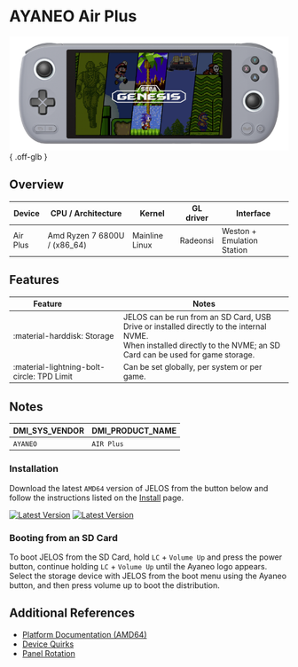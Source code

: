 # AYANEO Air Plus

![](../../_inc/images/devices/ayaneo-air-plus.png){ .off-glb }

## Overview

| Device | CPU / Architecture | Kernel | GL driver | Interface |
| -- | -- | -- | -- | -- |
| Air Plus | Amd Ryzen 7 6800U / (x86_64) | Mainline Linux | Radeonsi | Weston + Emulation Station |

## Features

| Feature&nbsp;&nbsp;&nbsp;&nbsp;&nbsp;&nbsp;&nbsp;&nbsp;&nbsp;&nbsp;&nbsp;&nbsp;&nbsp;&nbsp;&nbsp;&nbsp; | Notes |
| -- | -- |
| :material-harddisk: Storage | JELOS can be run from an SD Card, USB Drive or installed directly to the internal NVME. <br> When installed directly to the NVME; an SD Card can be used for game storage. |
| :material-lightning-bolt-circle: TPD Limit | Can be set globally, per system or per game. |

## Notes

| DMI_SYS_VENDOR | DMI_PRODUCT_NAME |
| -- | -- |
| `AYANEO ` | `AIR Plus` |

### Installation

Download the latest `AMD64` version of JELOS from the button below and follow the instructions listed on the [Install](../../../play/install/) page.

[![Latest Version](https://img.shields.io/github/release/JustEnoughLinuxOS/distribution.svg?labelColor=111111&color=5998FF&label=Latest&style=flat#only-light)](https://github.com/JustEnoughLinuxOS/distribution/releases/latest)
[![Latest Version](https://img.shields.io/github/release/JustEnoughLinuxOS/distribution.svg?labelColor=dddddd&color=5998FF&label=Latest&style=flat#only-dark)](https://github.com/JustEnoughLinuxOS/distribution/releases/latest)

### Booting from an SD Card

To boot JELOS from the SD Card, hold `LC` + `Volume Up` and press the power button, continue holding `LC` + `Volume Up` until the Ayaneo logo appears.  Select the storage device with JELOS from the boot menu using the Ayaneo button, and then press volume up to boot the distribution.

## Additional References

- [Platform Documentation (AMD64)](https://github.com/JustEnoughLinuxOS/distribution/blob/main/documentation/PER_DEVICE_DOCUMENTATION/AMD64)
- [Device Quirks](https://github.com/JustEnoughLinuxOS/distribution/tree/main/packages/hardware/quirks/devices/AYANEO%20AIR%20Plus)
- [Panel Rotation](https://github.com/JustEnoughLinuxOS/distribution/blob/main/packages/kernel/linux/patches/AMD64/002-display-quirks.patch)